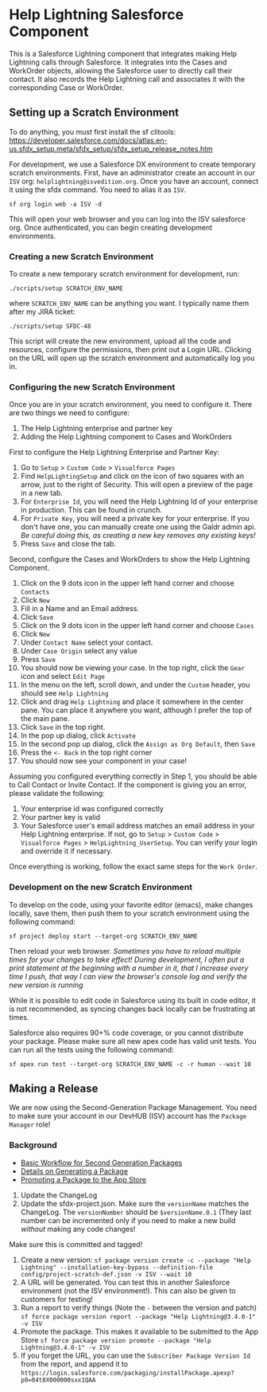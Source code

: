 # Help Lightning Salesforce Component

This is a Salesforce Lightning component that integrates making Help
Lightning calls through Salesforce. It integrates into the Cases and
WorkOrder objects, allowing the Salesforce user to directly call their
contact. It also records the Help Lightning call and associates it
with the corresponding Case or WorkOrder.

## Setting up a Scratch Environment

To do anything, you must first install the sf clitools:
https://developer.salesforce.com/docs/atlas.en-us.sfdx_setup.meta/sfdx_setup/sfdx_setup_release_notes.htm

For development, we use a Salesforce DX environment to create
temporary scratch environments. First, have an administrator create an
account in our `ISV` org: `helplightning@isvedition.org`. Once you
have an account, connect it using the sfdx command. You need to alias
it as `ISV`.

`sf org login web -a ISV -d`

This will open your web browser and you can log into the ISV
salesforce org. Once authenticated, you can begin creating development
environments.

### Creating a new Scratch Environment

To create a new temporary scratch environment for development, run:

`./scripts/setup SCRATCH_ENV_NAME`

where `SCRATCH_ENV_NAME` can be anything you want. I typically name
them after my JIRA ticket:

`./scripts/setup SFDC-48`

This script will create the new environment, upload all the code and
resources, configure the permissions, then print out a Login
URL. Clicking on the URL will open up the scratch environment and
automatically log you in.

### Configuring the new Scratch Environment

Once you are in your scratch environment, you need to configure it. There are two things we need to configure:
1. The Help Lightning enterprise and partner key
1. Adding the Help Lightning component to Cases and WorkOrders

First to configure the Help Lightning Enterprise and Partner Key:

1. Go to `Setup` > `Custom Code` > `Visualforce Pages`
1. Find `HelpLightingSetup` and click on the icon of two squares with an arrow, just to the right of Security. This will open a preview of the page in a new tab.
1. For `Enterprise Id`, you will need the Help Lightning Id of your enterprise in production. This can be found in crunch.
1. For `Private Key`, you will need a private key for your enterprise. If you don't have one, you can manually create one using the Galdr admin api. *Be careful doing this, as creating a new key removes any existing keys!*
1. Press `Save` and close the tab.

Second, configure the Cases and WorkOrders to show the Help Lightning Component.

1. Click on the 9 dots icon in the upper left hand corner and choose `Contacts`
1. Click `New`
1. Fill in a Name and an Email address.
1. Click `Save`
1. Click on the 9 dots icon in the upper left hand corner and choose `Cases`
1. Click `New`
1. Under `Contact Name` select your contact.
1. Under `Case Origin` select any value
1. Press `Save`
1. You should now be viewing your case. In the top right, click the `Gear` icon and select `Edit Page`
1. In the menu on the left, scroll down, and under the `Custom` header, you should see `Help Lightning`
1. Click and drag `Help Lightning` and place it somewhere in the center pane. You can place it anywhere you want, although I prefer the top of the main pane.
1. Click `Save` in the top right.
1. In the pop up dialog, click `Activate`
1. In the second pop up dialog, click the `Assign as Org Default`, then `Save`
1. Press the `<- Back` in the top right corner
1. You should now see your component in your case!

Assuming you configured everything correctly in Step 1, you should be
able to Call Contact or Invite Contact. If the component is giving you
an error, please validate the following:

1. Your enterprise id was configured correctly
1. Your partner key is valid
1. Your Salesforce user's email address matches an email address in your Help Lightning enterprise. If not, go to `Setup` > `Custom Code` > `Visualforce Pages` > `HelpLightning_UserSetup`. You can verify your login and override it if necessary.

Once everything is working, follow the exact same steps for the `Work Order`.

### Development on the new Scratch Environment

To develop on the code, using your favorite editor (emacs), make changes
locally, save them, then push them to your scratch environment using
the following command:

`sf project deploy start --target-org SCRATCH_ENV_NAME`

Then reload your web browser. *Sometimes you have to reload multiple
times for your changes to take effect! During development, I often put
a print statement at the beginning with a number in it, that I
increase every time I push, that way I can view the browser's console
log and verify the new version is running*

While it is possible to edit code in Salesforce using its built in
code editor, it is not recommended, as syncing changes back locally
can be frustrating at times.

Salesforce also requires 90+% code coverage, or you cannot distribute
your package. Please make sure all new apex code has valid unit
tests. You can run all the tests using the following command:

`sf apex run test --target-org SCRATCH_ENV_NAME -c -r human --wait 10`

## Making a Release

We are now using the Second-Generation Package Management. You need to
make sure your account in our DevHUB (ISV) account has the `Package
Manager` role!

### Background

- [Basic Workflow for Second Generation
  Packages](https://developer.salesforce.com/docs/atlas.en-us.sfdx_dev.meta/sfdx_dev/sfdx_dev_dev2gp_workflow.htm)
- [Details on Generating a
  Package](https://developer.salesforce.com/docs/atlas.en-us.sfdx_dev.meta/sfdx_dev/sfdx_dev_dev2gp_create_pkg_base.htm)
- [Promoting a Package to the App Store](https://developer.salesforce.com/docs/atlas.en-us.sfdx_dev.meta/sfdx_dev/sfdx_dev_dev2gp_create_pkg_ver_promote.htm)

1. Update the ChangeLog
2. Update the sfdx-project.json. Make sure the `versionName` matches
   the ChangeLog. The `versionNumber` should be `$versionName.0.1`
   (They last number can be incremented only if you need to make a new
   build _without_ making any code changes!
   
Make sure this is committed and tagged!

1. Create a new version: `sf package version create -c --package "Help Lightning" --installation-key-bypass --definition-file config/project-scratch-def.json -v ISV --wait 10`
1. A URL will be generated. You can test this in another Salesforce environment (not the ISV environment!). This can also be given to customers for testing!
1. Run a report to verify things (Note the `-` between the version and patch) `sf force package version report --package "Help Lightning@3.4.0-1" -v ISV`
1. Promote the package. This makes it available to be submitted to the App Store `sf force package version promote --package "Help Lightning@3.4.0-1" -v ISV`
1. If you forget the URL, you can use the `Subscriber Package Version Id` from the report, and append it to `https://login.salesforce.com/packaging/installPackage.apexp?p0=04t8X000000sxx1QAA`

